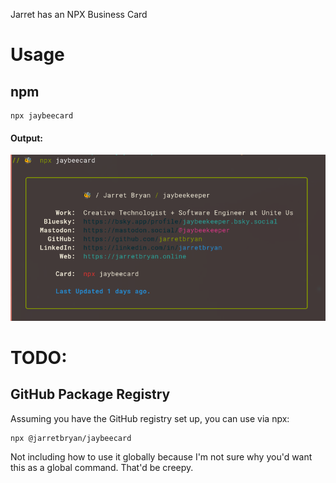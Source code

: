 Jarret has an NPX Business Card

# Usage

## npm
```
npx jaybeecard
```

#### Output:
![sample output](assets/sample_output.png)

# TODO: 
## GitHub Package Registry
Assuming you have the GitHub registry set up, you can use via npx:
```
npx @jarretbryan/jaybeecard
```

Not including how to use it globally because I'm not sure why you'd want this as a global command. That'd be creepy.
